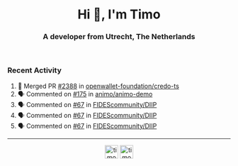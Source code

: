 <h1 align="center">Hi 👋, I'm Timo</h1>
<h3 align="center">A developer from Utrecht, The Netherlands</h3>
<br/>
<!-- https://github.com/rahuldkjain/github-profile-readme-generator --!>

<!--  <p align="left"><img src="https://github-readme-stats.vercel.app/api?username=timoglastra&show_icons=true&count_private=true&" alt="timoglastra" /></p> --!>

<!--
Github language stats
<p align="left"><img src="https://github-readme-stats.vercel.app/api/top-langs/?username=timoglastra&layout=compact" alt="timoglastra" /><p>
-->

<!-- Codestats language stats -->
<!-- <p align="left"><img src="https://codestats-readme.vercel.app/api/top-langs/?username=timoglastra&layout=compact&language_count=12" alt="timoglastra" /><p>    --!>
  
<h3>Recent Activity</h3>

<!--START_SECTION:activity-->
1. 🎉 Merged PR [#2388](https://github.com/openwallet-foundation/credo-ts/pull/2388) in [openwallet-foundation/credo-ts](https://github.com/openwallet-foundation/credo-ts)
2. 🗣 Commented on [#175](https://github.com/animo/animo-demo/pull/175#issuecomment-3233551301) in [animo/animo-demo](https://github.com/animo/animo-demo)
3. 🗣 Commented on [#67](https://github.com/FIDEScommunity/DIIP/issues/67#issuecomment-3233527879) in [FIDEScommunity/DIIP](https://github.com/FIDEScommunity/DIIP)
4. 🗣 Commented on [#67](https://github.com/FIDEScommunity/DIIP/issues/67#issuecomment-3233517715) in [FIDEScommunity/DIIP](https://github.com/FIDEScommunity/DIIP)
5. 🗣 Commented on [#67](https://github.com/FIDEScommunity/DIIP/issues/67#issuecomment-3233510466) in [FIDEScommunity/DIIP](https://github.com/FIDEScommunity/DIIP)
<!--END_SECTION:activity-->

---

<p align="center">
<a href="https://twitter.com/timoglastra" target="blank"><img align="center" src="https://cdn.jsdelivr.net/npm/simple-icons@3.0.1/icons/twitter.svg" alt="timoglastra" height="30" width="30" /></a>
<a href="https://linkedin.com/in/timoglastra" target="blank"><img align="center" src="https://cdn.jsdelivr.net/npm/simple-icons@3.0.1/icons/linkedin.svg" alt="timoglastra" height="30" width="30" /></a>
</p>



